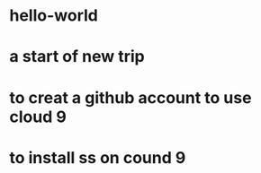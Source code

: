 # hello-world
# a start of new trip
# to creat a github account to use cloud 9
# to install ss on cound 9
